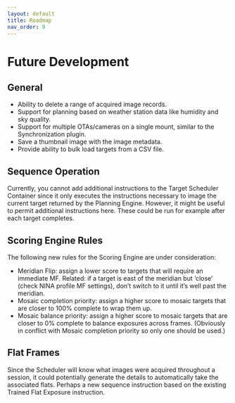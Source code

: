 ```yaml
---
layout: default
title: Roadmap
nav_order: 9
---
```


# Future Development

## General
* Ability to delete a range of acquired image records.
* Support for planning based on weather station data like humidity and sky quality.
* Support for multiple OTAs/cameras on a single mount, similar to the Synchronization plugin.
* Save a thumbnail image with the image metadata.
* Provide ability to bulk load targets from a CSV file.

## Sequence Operation

Currently, you cannot add additional instructions to the Target Scheduler Container since it only executes the instructions necessary to image the current target returned by the Planning Engine.  However, it might be useful to permit additional instructions here.  These could be run for example after each target completes.

## Scoring Engine Rules
The following new rules for the Scoring Engine are under consideration:
* Meridian Flip: assign a lower score to targets that will require an immediate MF. Related: if a target is east of the meridian but ‘close’ (check NINA profile MF settings), don’t switch to it until it’s well past the meridian. 
* Mosaic completion priority: assign a higher score to mosaic targets that are closer to 100% complete to wrap them up. 
* Mosaic balance priority: assign a higher score to mosaic targets that are closer to 0% complete to balance exposures across frames. (Obviously in conflict with Mosaic completion priority so only one should be used.)

## Flat Frames

Since the Scheduler will know what images were acquired throughout a session, it could potentially generate the details to automatically take the associated flats.  Perhaps a new sequence instruction based on the existing Trained Flat Exposure instruction.
